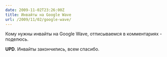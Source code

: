 ```yaml
---
date: 2009-11-02T23:26:00Z
title: Инвайты на Google Wave
url: /2009/11/02/google-wave/
---
```


Кому нужны инвайты на Google Wave, отписываемся в комментариях - поделюсь.

**UPD**. Инвайты закончились, всем спасибо.